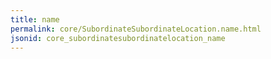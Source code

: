 ```yaml
---
title: name
permalink: core/SubordinateSubordinateLocation.name.html
jsonid: core_subordinatesubordinatelocation_name
---
```

